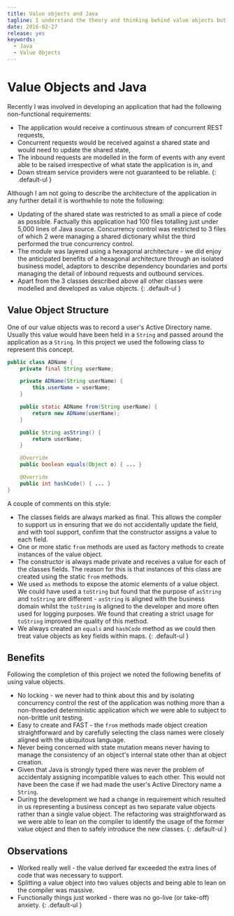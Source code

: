 ```yaml
---
title: Value objects and Java
tagline: I understand the theory and thinking behind value objects but always felt that the problems I worked with didn't need their benefits.  In a number of recent projects I have started to use them and have found them to be delightful - they solve so many problems that I never realised where actual problems.  This note describes how I structure my value objects in Java.
date: 2016-02-27
release: yes
keywords:
  - Java
  - Value Objects
---
```


# Value Objects and Java

Recently I was involved in developing an application that had the following non-functional requirements:

* The application would receive a continuous stream of concurrent REST requests,
* Concurrent requests would be received against a shared state and would need to update the shared state,
* The inbound requests are modelled in the form of events with any event able to be raised irrespective of what state the application is in, and
* Down stream service providers were not guaranteed to be reliable.
{: .default-ul }

Although I am not going to describe the architecture of the application in any further detail it is worthwhile to note the following:

* Updating of the shared state was restricted to as small a piece of code as possible.  Factually this application had 100 files totalling just under 5,000 lines of Java source. Concurrency control was restricted to 3 files of which 2 were managing a shared dictionary whilst the third performed the true concurrency control.
* The module was layered using a hexagonal architecture - we did enjoy the anticipated benefits of a hexagonal architecture through an isolated business model, adaptors to describe dependency boundaries and ports managing the detail of inbound requests and outbound services.
* Apart from the 3 classes described above all other classes were modelled and developed as value objects.
{: .default-ul }


## Value Object Structure

One of our value objects was to record a user's Active Directory name.  Usually this value would have been held in a `String` and passed around the application as a `String`.  In this project we used the following class to represent this concept.

~~~ java
public class ADName {
	private final String userName;

	private ADName(String userName) {
		this.userName = userName;
	}

	public static ADName from(String userName) {
		return new ADName(userName);
	}

	public String asString() {
		return userName;
	}

	@Override
	public boolean equals(Object o) { ... }

	@Override
	public int hashCode() { ... }
}
~~~

A couple of comments on this style:

* The classes fields are always marked as final.  This allows the compiler to support us in ensuring that we do not accidentally update the field, and with tool support, confirm that the constructor assigns a value to each field.
* One or more static `from` methods are used as factory methods to create instances of the value object.
* The constructor is always made private and receives a value for each of the classes fields.  The reason for this is that instances of this class are created using the static `from` methods.
* We used `as` methods to expose the atomic elements of a value object.  We could have used a `toString` but found that the purpose of `asString` and `toString` are different - `asString` is aligned with the business domain whilst the `toString` is aligned to the developer and more often used for logging purposes.  We found that creating a strict usage for `toString` improved the quality of this method.
* We always created an `equals` and `hashCode` method as we could then treat value objects as key fields within maps.
{: .default-ul }


## Benefits

Following the completion of this project we noted the following benefits of using value objects.

* No locking - we never had to think about this and by isolating concurrency control the rest of the application was nothing more than a non-threaded deterministic application which we were able to subject to non-brittle unit testing.
* Easy to create and FAST - the `from` methods made object creation straightforward and by carefully selecting the class names were closely aligned with the ubiquitous language.
* Never being concerned with state mutation means never having to manage the consistency of an object's internal state other than at object creation.
* Given that Java is strongly typed there was never the problem of accidentaly assigning incompatible values to each other.  This would not have been the case if we had made the user's Active Directory name a `String`.
* During the development we had a change in requirement which resulted in us representing a business concept as two separate value objects rather than a single value object.  The refactoring was straightforward as we were able to lean on the compiler to identify the usage of the former value object and then to safely introduce the new classes.
{: .default-ul }

## Observations

* Worked really well - the value derived far exceeded the extra lines of code that was necessary to support.
* Splitting a value object into two values objects and being able to lean on the compiler was massive.
* Functionally things just worked - there was no go-live (or take-off) anxiety.
{: .default-ul }
